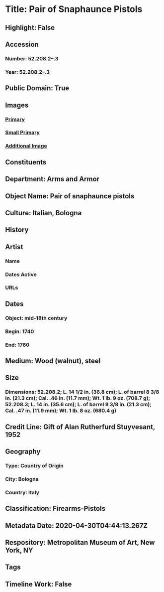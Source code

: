 # Title: Pair of Snaphaunce Pistols
## Highlight: False
## Accession
### Number: 52.208.2–.3
### Year: 52.208.2–.3
## Public Domain: True
## Images
### [Primary](https://images.metmuseum.org/CRDImages/aa/original/DP206415.jpg)
### [Small Primary](https://images.metmuseum.org/CRDImages/aa/web-large/DP206415.jpg)
### [Additional Image](https://images.metmuseum.org/CRDImages/aa/original/DP206406.jpg)
## Constituents
## Department: Arms and Armor
## Object Name: Pair of snaphaunce pistols
## Culture: Italian, Bologna
## History
## Artist
### Name
### Dates Active
### URLs
## Dates
### Object: mid-18th century
### Begin: 1740
### End: 1760
## Medium: Wood (walnut), steel
## Size
### Dimensions: 52.208.2; L. 14 1/2 in. (36.8 cm); L. of barrel 8 3/8 in. (21.3 cm); Cal. .46 in. (11.7 mm); Wt. 1 lb. 9 oz. (708.7 g); 52.208.3; L. 14 in. (35.6 cm); L. of barrel 8 3/8 in. (21.3 cm); Cal. .47 in. (11.9 mm); Wt. 1 lb. 8 oz. (680.4 g)
## Credit Line: Gift of Alan Rutherfurd Stuyvesant, 1952
## Geography
### Type: Country of Origin
### City: Bologna
### Country: Italy
## Classification: Firearms-Pistols
## Metadata Date: 2020-04-30T04:44:13.267Z
## Respository: Metropolitan Museum of Art, New York, NY
## Tags
## Timeline Work: False